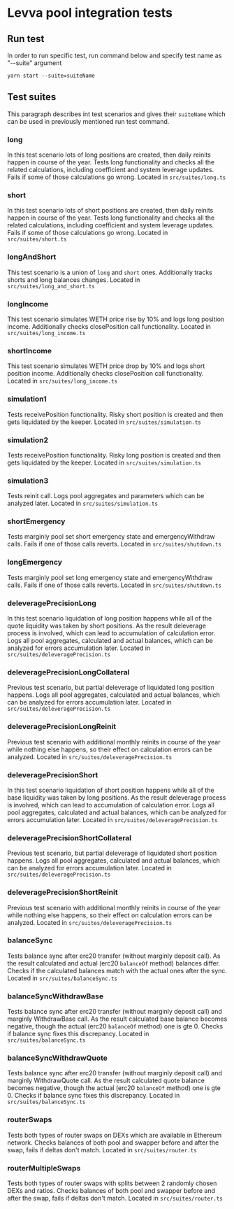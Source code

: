 # Levva pool integration tests

## Run test

In order to run specific test, run command below and specify test name as "--suite" argument

```
yarn start --suite=suiteName
```

## Test suites

This paragraph describes int test scenarios and gives their `suiteName` which can be used in previously mentioned run test command.

### long

In this test scenario lots of long positions are created, then daily reinits happen in course of the year.
Tests long functionality and checks all the related calculations, including coefficient and system leverage updates.
Fails if some of those calculations go wrong.
Located in `src/suites/long.ts`

### short

In this test scenario lots of short positions are created, then daily reinits happen in course of the year.
Tests long functionality and checks all the related calculations, including coefficient and system leverage updates.
Fails if some of those calculations go wrong.
Located in `src/suites/short.ts`

### longAndShort

This test scenario is a union of `long` and `short` ones. Additionally tracks shorts and long balances changes.
Located in `src/suites/long_and_short.ts`

### longIncome

This test scenario simulates WETH price rise by 10% and logs long position income.
Additionally checks closePosition call functionality.
Located in `src/suites/long_income.ts`

### shortIncome

This test scenario simulates WETH price drop by 10% and logs short position income.
Additionally checks closePosition call functionality.
Located in `src/suites/long_income.ts`

### simulation1

Tests receivePosition functionality. Risky short position is created and then gets liquidated by the keeper.
Located in `src/suites/simulation.ts`

### simulation2

Tests receivePosition functionality. Risky long position is created and then gets liquidated by the keeper.
Located in `src/suites/simulation.ts`

### simulation3

Tests reinit call. Logs pool aggregates and parameters which can be analyzed later.
Located in `src/suites/simulation.ts`

### shortEmergency

Tests marginly pool set short emergency state and emergencyWithdraw calls. Fails if one of those calls reverts.
Located in `src/suites/shutdown.ts`

### longEmergency

Tests marginly pool set long emergency state and emergencyWithdraw calls. Fails if one of those calls reverts.
Located in `src/suites/shutdown.ts`

### deleveragePrecisionLong

In this test scenario liquidation of long position happens while all of the quote liquidity was taken by short positions.
As the result deleverage process is involved, which can lead to accumulation of calculation error.
Logs all pool aggregates, calculated and actual balances, which can be analyzed for errors accumulation later.
Located in `src/suites/deleveragePrecision.ts`

### deleveragePrecisionLongCollateral

Previous test scenario, but partial deleverage of liquidated long position happens.
Logs all pool aggregates, calculated and actual balances, which can be analyzed for errors accumulation later.
Located in `src/suites/deleveragePrecision.ts`

### deleveragePrecisionLongReinit

Previous test scenario with additional monthly reinits in course of the year while nothing else happens,
so their effect on calculation errors can be analyzed.
Located in `src/suites/deleveragePrecision.ts`

### deleveragePrecisionShort

In this test scenario liquidation of short position happens while all of the base liquidity was taken by long positions.
As the result deleverage process is involved, which can lead to accumulation of calculation error.
Logs all pool aggregates, calculated and actual balances, which can be analyzed for errors accumulation later.
Located in `src/suites/deleveragePrecision.ts`

### deleveragePrecisionShortCollateral

Previous test scenario, but partial deleverage of liquidated short position happens.
Logs all pool aggregates, calculated and actual balances, which can be analyzed for errors accumulation later.
Located in `src/suites/deleveragePrecision.ts`

### deleveragePrecisionShortReinit

Previous test scenario with additional monthly reinits in course of the year while nothing else happens,
so their effect on calculation errors can be analyzed.
Located in `src/suites/deleveragePrecision.ts`

### balanceSync

Tests balance sync after erc20 transfer (without marginly deposit call).
As the result calculated and actual (erc20 `balanceOf` method) balances differ.
Checks if the calculated balances match with the actual ones after the sync.
Located in `src/suites/balanceSync.ts`

### balanceSyncWithdrawBase

Tests balance sync after erc20 transfer (without marginly deposit call) and marginly WithdrawBase call.
As the result calculated base balance becomes negative, though the actual (erc20 `balanceOf` method) one is gte 0.
Checks if balance sync fixes this discrepancy.
Located in `src/suites/balanceSync.ts`

### balanceSyncWithdrawQuote

Tests balance sync after erc20 transfer (without marginly deposit call) and marginly WithdrawQuote call.
As the result calculated quote balance becomes negative, though the actual (erc20 `balanceOf` method) one is gte 0.
Checks if balance sync fixes this discrepancy.
Located in `src/suites/balanceSync.ts`

### routerSwaps

Tests both types of router swaps on DEXs which are available in Ethereum network.
Checks balances of both pool and swapper before and after the swap, fails if deltas don't match.
Located in `src/suites/router.ts`

### routerMultipleSwaps

Tests both types of router swaps with splits between 2 randomly chosen DEXs and ratios.
Checks balances of both pool and swapper before and after the swap, fails if deltas don't match.
Located in `src/suites/router.ts`
